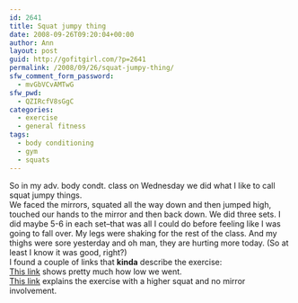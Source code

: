 ```yaml
---
id: 2641
title: Squat jumpy thing
date: 2008-09-26T09:20:04+00:00
author: Ann
layout: post
guid: http://gofitgirl.com/?p=2641
permalink: /2008/09/26/squat-jumpy-thing/
sfw_comment_form_password:
  - mvGbVCvAMTwG
sfw_pwd:
  - QZIRcfV8sGgC
categories:
  - exercise
  - general fitness
tags:
  - body conditioning
  - gym
  - squats
---
```

So in my adv. body condt. class on Wednesday we did what I like to call squat jumpy things.  
We faced the mirrors, squated all the way down and then jumped high, touched our hands to the mirror and then back down. We did three sets. I did maybe 5-6 in each set&#8211;that was all I could do before feeling like I was going to fall over. My legs were shaking for the rest of the class. And my thighs were sore yesterday and oh man, they are hurting more today. (So at least I know it was good, right?)  
I found a couple of links that **kinda** describe the exercise:  
[This link](http://www.ihpra.org/1946%20(World%20War%20II)%20Army%20Physical%20Fitness%20Test_files/WWIIsquatjumpmedium.gif) shows pretty much how low we went.  
[This link](http://www.fitsugar.com/994573) explains the exercise with a higher squat and no mirror involvement.